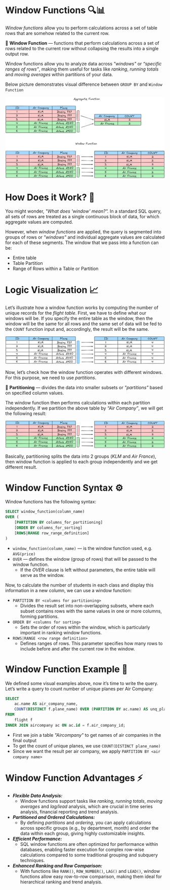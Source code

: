 # Window Functions 🔍📊

*Window functions* allow you to perform calculations across a set of table rows that are somehow related to the current row.

<aside>

📖 **Window Function** — functions that perform calculations across a set of rows related to the current row without collapsing the results into a single output row. 

</aside>

Window functions allow you to analyze data across *"windows"* or *“specific ranges of rows”*, making them useful for tasks like *ranking*, *running totals* and *moving averages* within partitions of your data.

Below picture demonstrates visual difference between `GROUP BY` and `Window Function` 

![window-vs-aggregate.png](https://raw.githubusercontent.com/WebOfRussia/sql-course/refs/heads/main/Advanced%20SQL/img/window-vs-aggregate.png)

# How Does it Work? 🤔

You might wonder, *"What does 'window' mean?".* In a standard SQL query, all sets of rows are treated as a single continuous block of data, for which aggregate values are computed.

However, when *window functions* are applied, the query is segmented into groups of rows or *"windows"* and individual aggregate values are calculated for each of these segments. The window that we pass into a function can be:

- Entire table
- Table Partition
- Range of Rows within a Table or Partition

# Logic Visualization 📈

Let’s illustrate how a window function works by computing the number of unique records for the _flight table_. First, we have to define what our windows will be. If you specify the entire table as the window, then the window will be the same for all rows and the same set of data will be fed to the `COUNT` function input and, accordingly, the result will be the same. 

![window-count.png](https://raw.githubusercontent.com/WebOfRussia/sql-course/refs/heads/main/Advanced%20SQL/img/window-count.png)

Now, let’s check how the window function operates with different windows. For this purpose, we need to use *partitions*. 

<aside>

📖 **Partitioning** — divides the data into smaller subsets or *"partitions"* based on specified column values.

</aside>

The window function then performs calculations within each partition independently. If we partition the above table by *“Air Company”*, we will get the following result:

![window-partition.png](https://raw.githubusercontent.com/WebOfRussia/sql-course/refs/heads/main/Advanced%20SQL/img/window-partition.png)

Basically, partitioning splits the data into 2 groups (*KLM* and *Air France*), then window function is applied to each group independently and we get different result.

# Window Function Syntax ⚙️

Window functions has the following syntax:

```sql
SELECT window_function(column_name)
OVER (
    [PARTITION BY columns_for_partitioning]
    [ORDER BY columns_for_sorting]
    [ROWS|RANGE row_range_definition]
)
```

- `window_function(column_name)` — is the window function used, e.g. `AVG(price)`
- `OVER` — defines the window (group of rows) that will be passed to the window function.
    - If the _OVER_ clause is left without parameters, the entire table will serve as the window.

Now, to calculate the number of students in each class and display this information in a new column, we can use a window function:

- `PARTITION BY <columns for partitioning>`
    - Divides the result set into non-overlapping subsets, where each subset contains rows with the same values in one or more columns, forming partitions.
- `ORDER BY <columns for sorting>` 
    - Sets the order of rows within the window, which is particularly important in ranking window functions.
- `ROWS|RANGE <row range definition>` 
    - Defines ranges of rows. This parameter specifies how many rows to include before and after the current row in the window.

# Window Function Example 🧪

We defined some visual examples above, now it’s time to write the query. Let’s write a query to count number of unique planes per Air Company:

```sql
SELECT
    ac.name AS air_company_name,
    COUNT(DISTINCT f.plane_name) OVER (PARTITION BY ac.name) AS unq_planes_count
FROM
    flight f
INNER JOIN aircompany ac ON ac.id = f.air_company_id;
```

- First we join a table _"Aircompany"_ to get names of air companies in the final output
- To get the count of unique planes, we use `COUNT(DISTINCT plane_name)`
- Since we want the result per air company, we apply `PARTITION BY <air company name>`

# Window Function Advantages ⚡

- ***Flexible Data Analysis:***
    - Window functions support tasks like _ranking_, _running totals_, _moving averages_ and _lag/lead_ analysis, which are crucial in time series analysis, financial reporting and trend analysis.
- ***Partitioned and Ordered Calculations:***
    - By defining _partitions_ and _ordering_, you can apply calculations across specific groups (e.g., by department, month) and order the data within each group, giving highly customizable insights.
- ***Efficient Performance:***
    - SQL window functions are often optimized for performance within databases, enabling faster execution for complex row-wise calculations compared to some traditional grouping and subquery techniques.
- ***Enhanced Ranking and Row Comparison:***
    - With functions like `RANK()`, `ROW_NUMBER()`, `LAG()` and `LEAD()`, window functions allow easy row-to-row comparison, making them ideal for hierarchical ranking and trend analysis.